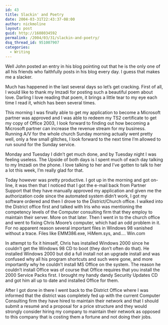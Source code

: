 ```yaml
---
id: 43
title: Slackin' and Poetry
date: 2004-03-31T22:43:37-08:00
author: nickmoline
layout: post
guid: http://1608034592
permalink: /2004/03/31/slackin-and-poetry/
dsq_thread_id: 951007907
categories:
  - Writing
---
```

Well John posted an entry in his blog pointing out that he is the only one of all his friends who faithfully posts in his blog every day. I guess that makes me a slacker.

Much has happened in the last several days so let&#8217;s get cracking. First of all, I would like to thank my Imzadi for posting such a beautiful poem about love. Darling I love reading that poem, it brings a little tear to my eye each time I read it, which has been several times.

<!--more-->

This morning I was finally able to get my application to become a Microsoft partner was approved and I was able to redeem my TS2 certificate to get my copy of Office 2003, I look forward to finding out how becoming a Microsoft partner can increase the revenue stream for my business. Running A/V for the whole church Sunday morning actually went pretty well, only a few small glitches, I look forward to the next time I&#8217;m allowed to run sound for the Sunday service.

Monday and Tuesday I didn&#8217;t get much done, and by Tuesday night I was feeling useless. The Upside of both days is I spent much of each day talking to my Imzadi on the phone. I love talking to her and I&#8217;ve gotten to talk to her a lot this week, I&#8217;m really glad for that.

Today however was pretty productive. I got up in the morning and got on-line, it was then that I noticed that I got the e-mail back from Partner Support that they have manually approved my application and given me the authorization code since the automated system didn&#8217;t work, I got my software ordered and then I drove to the District/Church office. I walked into the District office first and talked with Iris who was mentioning the competency levels of the Computer consulting firm that they employ to maintain their server. More on that later. Then I went in to the church office and went to fixing Chris Moore&#8217;s computer, which had an odd problem in it. For no apparent reason several important files in Windows 98 vanished without a trace. Files like EMM386.exe, HiMem.sys, and&#8230;. Win.com

In attempt to fix it himself, Chris has installed Windows 2000 since he couldn&#8217;t get the Windows 98 CD to boot (they don&#8217;t often do that). He installed Windows 2000 but did a full install not an upgrade install and was confused why all his program shortcuts and such were gone, and more importantly why he couldn&#8217;t install MS Office on the system. The reason he couldn&#8217;t install Office was of course that Office requires that you install the 2000 Service Packs first. I brought my handy dandy Security Updates CD and got him all up to date and installed Office for them.

After I got done in there I went back to the District Office where I was informed that the district was completely fed up with the current Computer Consulting firm they have hired to maintain their network and that I should submit a resumé and a proposal for a price structure and they would strongly consider hiring my company to maintain their network as opposed to this company that is costing them a fortune and not doing their jobs.
